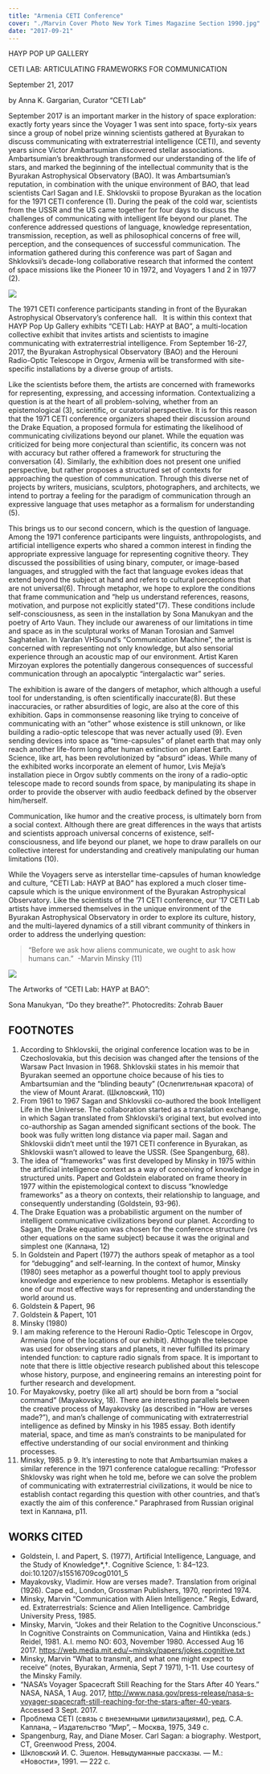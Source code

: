 ```yaml
---
title: "Armenia CETI Conference"
cover: "./Marvin Cover Photo New York Times Magazine Section 1990.jpg"
date: "2017-09-21"
---
```


HAYP POP UP GALLERY

CETI LAB: ARTICULATING FRAMEWORKS FOR COMMUNICATION

September 21, 2017

by Anna K. Gargarian, Curator “CETI Lab”

September 2017 is an important marker in the history of space exploration: exactly forty years since the Voyager 1 was sent into space, forty-six years since a group of nobel prize winning scientists gathered at Byurakan to discuss communicating with extraterrestrial intelligence (CETI), and seventy years since Victor Ambartsumian discovered stellar associations.
Ambartsumian’s breakthrough transformed our understanding of the life of stars, and marked the beginning of the intellectual community that is the Byurakan Astrophysical Observatory (BAO). It was Ambartsumian’s reputation, in combination with the unique environment of BAO, that lead scientists Carl Sagan and I.E. Shklovskii to propose Byurakan as the location for the 1971 CETI conference (1). During the peak of the cold war, scientists from the USSR and the US came together for four days to discuss the challenges of communicating with intelligent life beyond our planet. The conference addressed questions of language, knowledge representation, transmission, reception, as well as philosophical concerns of free will, perception, and the consequences of successful communication. The information gathered during this conference was part of Sagan and Shklovksii’s decade-long collaborative research that informed the content of space missions like the Pioneer 10 in 1972, and Voyagers 1 and 2 in 1977 (2).

![](CETI-participants.jpg)

The 1971 CETI conference participants standing in front of the Byurakan Astrophysical Observatory’s conference hall.
 
It is within this context that HAYP Pop Up Gallery exhibits “CETI Lab: HAYP at BAO”, a multi-location collective exhibit that invites artists and scientists to imagine communicating with extraterrestrial intelligence. From September 16-27, 2017, the Byurakan Astrophysical Observatory (BAO) and the Herouni Radio-Optic Telescope in Orgov, Armenia will be transformed with site-specific installations by a diverse group of artists. 

Like the scientists before them, the artists are concerned with frameworks for representing, expressing, and accessing information. Contextualizing a question is at the heart of all problem-solving, whether from an epistemological (3), scientific, or curatorial perspective. It is for this reason that the 1971 CETI conference organizers shaped their discussion around the Drake Equation, a proposed formula for estimating the likelihood of communicating civilizations beyond our planet. While the equation was criticized for being more conjectural than scientific, its concern was not with accuracy but rather offered a framework for structuring the conversation (4). Similarly, the exhibition does not present one unified perspective, but rather proposes a structured set of contexts for approaching the question of communication. Through this diverse net of projects by writers, musicians, sculptors, photographers, and architects, we intend to portray a feeling for the paradigm of communication through an expressive language that uses metaphor as a formalism for understanding (5).

This brings us to our second concern, which is the question of language. Among the 1971 conference participants were linguists, anthropologists, and artificial intelligence experts who shared a common interest in finding the appropriate expressive language for representing cognitive theory. They discussed the possibilities of using binary, computer, or image-based languages, and struggled with the fact that language evokes ideas that extend beyond the subject at hand and refers to cultural perceptions that are not universal(6). Through metaphor, we hope to explore the conditions that frame communication and “help us understand references, reasons, motivation, and purpose not explicitly stated”(7). These conditions include self-consciousness, as seen in the installation by Sona Manukyan and the poetry of Arto Vaun. They include our awareness of our limitations in time and space as in the sculptural works of Manan Torosian and Samvel Saghatelian. In Vardan VHSound’s “Communication Machine”, the artist is concerned with representing not only knowledge, but also sensorial experience through an acoustic map of our environment. Artist Karen Mirzoyan explores the potentially dangerous consequences of successful communication through an apocalyptic “intergalactic war” series.

The exhibition is aware of the dangers of metaphor, which although a useful tool for understanding, is often scientifically inaccurate(8). But these inaccuracies, or rather absurdities of logic, are also at the core of this exhibition. Gaps in commonsense reasoning like trying to conceive of communicating with an “other” whose existence is still unknown, or like building a radio-optic telescope that was never actually used (9). Even sending devices into space as “time-capsules” of planet earth that may only reach another life-form long after human extinction on planet Earth. Science, like art, has been revolutionized by “absurd” ideas. While many of the exhibited works incorporate an element of humor, Lvis Mejía’s installation piece in Orgov subtly comments on the irony of a radio-optic telescope made to record sounds from space, by manipulating its shape in order to provide the observer with audio feedback defined by the observer him/herself.

Communication, like humor and the creative process, is ultimately born from a social context. Although there are great differences in the ways that artists and scientists approach universal concerns of existence, self-consciousness, and life beyond our planet, we hope to draw parallels on our collective interest for understanding and creatively manipulating our human limitations (10).

While the Voyagers serve as interstellar time-capsules of human knowledge and culture, “CETI Lab: HAYP at BAO” has explored a much closer time-capsule which is the unique environment of the Byurakan Astrophysical Observatory. Like the scientists of the ’71 CETI conference, our ’17 CETI Lab artists have immersed themselves in the unique environment of the Byurakan Astrophysical Observatory in order to explore its culture, history, and the multi-layered dynamics of a still vibrant community of thinkers in order to address the underlying question:  

> “Before we ask how aliens communicate, we ought to ask how humans can.”  -Marvin Minsky (11)

![](HAYP-at-BAO.jpg)

The Artworks of “CETI Lab: HAYP at BAO”:

Sona Manukyan, “Do they breathe?”. Photocredits: Zohrab Bauer

## FOOTNOTES

1.	According to Shklovskii, the original conference location was to be in Czechoslovakia, but this decision was changed after the tensions of the Warsaw Pact Invasion in 1968. Shklovskii states in his memoir that Byurakan seemed an opportune choice because of his ties to Ambartsumian and the “blinding beauty” (Ослепительная красота) of the view of Mount Ararat. (Шкловский, 110)
2.	From 1961 to 1967 Sagan and Shklovskii co-authored the book Intelligent Life in the Universe. The collaboration started as a translation exchange, in which Sagan translated from Shklovskii’s original text, but evolved into co-authorship as Sagan amended significant sections of the book. The book was fully written long distance via paper mail. Sagan and Shklovskii didn’t meet until the 1971 CETI conference in Byurakan, as Shklovskii wasn’t allowed to leave the USSR. (See Spangenburg, 68).
3.	The idea of “frameworks” was first developed by Minsky in 1975 within the artificial intelligence context as a way of conceiving of knowledge in structured units. Papert and Goldstein elaborated on frame theory in 1977 within the epistemological context to discuss “knowledge frameworks” as a theory on contexts, their relationship to language, and consequently understanding (Goldstein, 93-96).
4.	The Drake Equation was a probabilistic argument on the number of intelligent communicative civilizations beyond our planet. According to Sagan, the Drake equation was chosen for the conference structure (vs other equations on the same subject) because it was the original and simplest one (Каплана, 12)
5.	In Goldstein and Papert (1977) the authors speak of metaphor as a tool for “debugging” and self-learning. In the context of humor, Minsky (1980) sees metaphor as a powerful thought tool to apply previous knowledge and experience to new problems. Metaphor is essentially one of our most effective ways for representing and understanding the world around us.
6.	Goldstein & Papert, 96
7.	Goldstein & Papert, 101
8.	Minsky (1980)
9.	I am making reference to the Herouni Radio-Optic Telescope in Orgov, Armenia (one of the locations of our exhibit). Although the telescope was used for observing stars and planets, it never fulfilled its primary intended function: to capture radio signals from space. It is important to note that there is little objective research published about this telescope whose history, purpose, and engineering remains an interesting point for further research and development.
10.	For Mayakovsky, poetry (like all art) should be born from a “social command” (Mayakovsky, 18). There are interesting parallels between the creative process of Mayakovsky (as described in “How are verses made?”), and man’s challenge of communicating with extraterrestrial intelligence as defined by Minsky in his 1985 essay. Both identify material, space, and time as man’s constraints to be manipulated for effective understanding of our social environment and thinking processes.
11.	Minsky, 1985. p 9. It’s interesting to note that Ambartsumian makes a similar reference in the 1971 conference catalogue recalling: “Professor Shklovsky was right when he told me, before we can solve the problem of communicating with extraterrestrial civilizations, it would be nice to establish contact regarding this question with other countries, and that’s exactly the aim of this conference.” Paraphrased from Russian original text in Каплана, p11.

## WORKS CITED

* Goldstein, I. and Papert, S. (1977), Artificial Intelligence, Language, and the Study of Knowledge*,†. Cognitive Science, 1: 84–123. doi:10.1207/s15516709cog0101_5
* Mayakovsky, Vladimir. How are verses made?. Translation from original (1926). Cape ed., London, Grossman Publishers, 1970, reprinted 1974.
* Minsky, Marvin “Communication with Alien Intelligence.” Regis, Edward, ed. Extraterrestrials: Science and Alien Intelligence. Cambridge University Press, 1985.
* Minsky, Marvin, “Jokes and their Relation to the Cognitive Unconscious.” In Cognitive Constraints on Communication, Vaina and Hintikka (eds.) Reidel, 1981. A.I. memo NO: 603, November 1980. Accessed Aug 16 2017. <https://web.media.mit.edu/~minsky/papers/jokes.cognitive.txt>
* Minsky, Marvin “What to transmit, and what one might expect to receive” (notes, Byurakan, Armenia, Sept 7 1971), 1-11. Use courtesy of the Minsky Family.
* “NASA’s Voyager Spacecraft Still Reaching for the Stars After 40 Years.” NASA, NASA, 1 Aug. 2017, <http://www.nasa.gov/press-release/nasa-s-voyager-spacecraft-still-reaching-for-the-stars-after-40-years>. Accessed 3 Sept. 2017.
* Проблема CETI (связь с внеземными цивилизациями), ред. С.А. Каплана, – Издательство “Мир”, – Москва, 1975, 349 с.
* Spangenburg, Ray, and Diane Moser. Carl Sagan: a biography. Westport, CT, Greenwood Press, 2004.
* Шкловский И. С. Эшелон. Невыдуманные рассказы. — М.: «Новости», 1991. — 222 с.
